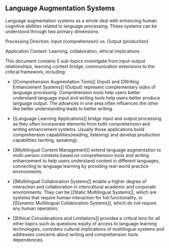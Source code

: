 ## Language Augmentation Systems

Language augmentation systems as a whole deal with enhancing human cognitive abilities related to language processing. These systems can be understood through two primary dimensions:

Processing Direction: Input (comprehension) vs. Output (production)

Application Context: Learning, collaboration, ethical implications

This document contains 5 sub-topics investigate from input-output relationships, learning context bridge, communication extensions to the critical framework, including:

* [[Comprehension Augmentation Tools]] (Input) and [[Writing Enhancement Systems]] (Output) represent complementary sides of language processing. Comprehension tools help users better understand language input and writing tools help users better produce language output. The advances in one area often influences the other like better understanding leads to better writing.

* [[Language Learning Applications]] bridge input and output processing as they often incorporate elements from both comprehension and writing enhancement systems. Usually those applications build comprehension capabilities(reading, listening) and develop production capabilities (writing, speaking).
  
* [[Multilingual Content Management]] extend language augmentation to multi-person contexts based on comprehension tools and writing enhancement to help users understand content in different languages, connecting to language learning by providing real-world practice environments.

- [[Multilingual Collaboration Systems]] enable a higher degree of interaction and collaboration in intercultural academic and corporate environments. They can be [[Static Multilingual Systems]], which are systems that require human interaction for full functionality, or [[Dynamic Multilingual Collaboration Systems]], which do not require any human operators.

* [[Ethical Considerations and Limitations]] provides a critical lens for all other topics such as questions equity of access to language learning technologies, considers cultural implications of multilingual systems and addresses concerns about writing and comprehension tools dependencies.
